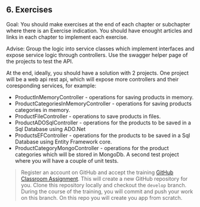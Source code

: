 ## 6. Exercises

Goal: You should make exercises at the end of each chapter or subchapter where there is an Exercise indication.
You should have enought articles and links in each chapter to implement each exercise.

Advise: Group the logic into service classes which implement interfaces and expose service logic through controllers.
Use the swagger helper page of the projects to test the API.

At the end, ideally, you should have a solution with 2 projects.
One project will be a web api rest api, which will expose more controllers and their coresponding services, for example:
 - ProductInMemoryController - operations for saving products in memory.
 - ProductCategoriesInMemoryController - operations for saving products categories in memory.
 - ProductFileController - operations to save products in files.
 - ProductADOSqlController -  operations for the products to be saved in  a Sql Database using ADO.Net
 - ProductsEFController - operations for the products to be saved in  a Sql Database using Entity Framework core.
 - ProductCategoryMongoController - operations for the product categories which will be stored in MongoDb.
A second test project where you will have a couple of unit tests.

  > Register an account on GitHub and accept the training [GitHub Classroom Assignment](https://classroom.github.com/a/EqvB8FNL). This will create a new GitHub repository for you. Clone this repository locally and checkout the `develop` branch. During the course of the training, you will commit and push your work on this branch.
  > On this repo you will create you app from scratch.
